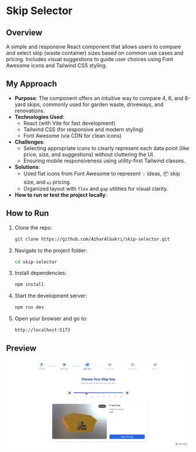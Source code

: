 # Skip Selector

## Overview
A simple and responsive React component that allows users to compare and select skip (waste container) sizes based on common use cases and pricing. Includes visual suggestions to guide user choices using Font Awesome icons and Tailwind CSS styling.

## My Approach

- **Purpose**: The component offers an intuitive way to compare 4, 6, and 8-yard skips, commonly used for garden waste, driveways, and renovations.
- **Technologies Used**:
  - React (with Vite for fast development)
  - Tailwind CSS (for responsive and modern styling)
  - Font Awesome (via CDN for clean icons)
- **Challenges**:
  - Selecting appropriate icons to clearly represent each data point (like price, size, and suggestions) without cluttering the UI.
  - Ensuring mobile responsiveness using utility-first Tailwind classes.
- **Solutions**:
  - Used flat icons from Font Awesome to represent 💡 ideas, 📦 skip size, and 💷 pricing.
  - Organized layout with `flex` and `gap` utilities for visual clarity.
- **How to run or test the project locally**:

## How to Run

1. Clone the repo:
   ```bash
   git clone https://github.com/AzharAlbakri/skip-selector.git
   ```

2. Navigate to the project folder:
   ```bash
   cd skip-selector
   ```

3. Install dependencies:
   ```bash
   npm install
   ```

4. Start the development server:
   ```bash
   npm run dev
   ```

5. Open your browser and go to:
   ```
   http://localhost:5173
   ```

## Preview
![alt text](image.png)

